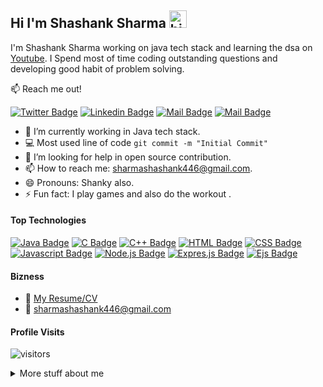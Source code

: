 ## Hi I'm Shashank Sharma <img src="https://user-images.githubusercontent.com/1303154/88677602-1635ba80-d120-11ea-84d8-d263ba5fc3c0.gif" width="28px" alt="hi">

I'm Shashank Sharma working on java tech stack and learning the dsa on [Youtube](https://www.youtube.com/watch?v=5_5oE5lgrhw&list=PLu0W_9lII9ahIappRPN0MCAgtOu3lQjQi). I Spend most of time coding outstanding questions and developing good habit of problem solving.

:mailbox: Reach me out!

[![Twitter Badge](https://img.shields.io/badge/-@Shashank-1ca0f1?style=flat&labelColor=1ca0f1&logo=twitter&logoColor=white&link=https://twitter.com/Shashan72085397)](https://twitter.com/Shashan72085397)  [![Linkedin Badge](https://img.shields.io/badge/-Shashank-0e76a8?style=flat&labelColor=0e76a8&logo=linkedin&logoColor=white)](https://www.linkedin.com/in/shashank-sharma-5a18811b6/) [![Mail Badge](https://img.shields.io/badge/-@Shashank-e84393?style=flat&labelColor=e84393&logo=instagram&logoColor=white)](https://www.instagram.com/shashank.sharma.2000/) [![Mail Badge](https://img.shields.io/badge/-Shashank-c0392b?style=flat&labelColor=c0392b&logo=gmail&logoColor=white)](mailto:sharmashashank446@gmail.com)



<!-- TODO: Add last video link -->

- 🔭 I’m currently working in Java tech stack.
- :computer: Most used line of code `git commit -m "Initial Commit"`
- 🤔 I’m looking for help in open source contribution.
- 📫 How to reach me: sharmashashank446@gmail.com.
- 😄 Pronouns: Shanky also.
- ⚡ Fun fact: I play games and also do the workout .

#### Top Technologies

<!-- TODO: Make technologies links takes you to repositories -->

[![Java Badge](https://img.shields.io/badge/-Java-DE834D?style=for-the-badge&labelColor=black&logo&logoColor=DE834D)](#) [![C Badge](https://img.shields.io/badge/-C-22577E?style=for-the-badge&labelColor=black&logo=&logoColor=22577E)](#) [![C++  Badge](https://img.shields.io/badge/-C++-007acc?style=for-the-badge&labelColor=black&logo=&logoColor=22577E)](#) [![HTML Badge](https://img.shields.io/badge/-HTML-DE834D?style=for-the-badge&labelColor=black&logo=&logoColor=DE834D)](#) [![CSS Badge](https://img.shields.io/badge/-CSS-e535ab?style=for-the-badge&labelColor=black&logo=&logoColor=FF5677)](#) [![Javascript Badge](https://img.shields.io/badge/-Javascript-e535ab?style=for-the-badge&labelColor=black&logo=&logoColor=461111)](#) [![Node.js  Badge](https://img.shields.io/badge/-Node.js-519259?style=for-the-badge&labelColor=black&logo=&logoColor=519259)](#) [![Expres.js  Badge](https://img.shields.io/badge/-Express.js-2C272E?style=for-the-badge&labelColor=black&logo=&logoColor=2C272E)](#) [![Ejs  Badge](https://img.shields.io/badge/-Ejs-04293A?style=for-the-badge&labelColor=black&logo=&logoColor=04293A)](#)


#### Bizness

- :paperclip: [My Resume/CV](https://github.com/Shashank-deb/Resume/blob/master/Shashank_Sharma.pdf)
- :email: sharmashashank446@gmail.com

#### Profile Visits

![visitors](https://visitor-badge.glitch.me/badge?page_id=Shashank-deb.Shashank-deb&left_color=green&right_color=red)

<details>
<summary>
  More stuff about me
</summary>

<br >

I love sharing knowledge and putting repo, courses and posts together for helping other developers, and that's why iam working in github


#### Recent Technology Used
<!--START_SECTION:waka-->
```text
JavaScript   3 hrs           ████████████████████▓░░░░   82.52 % 
JSON         16 mins         ██░░░░░░░░░░░░░░░░░░░░░░░   07.65 % 
Markdown     9 mins          █░░░░░░░░░░░░░░░░░░░░░░░░   04.15 % 
YAML         8 mins          █░░░░░░░░░░░░░░░░░░░░░░░░   04.07 % 
Text         3 mins          ▒░░░░░░░░░░░░░░░░░░░░░░░░   01.45 % 
```
<!--END_SECTION:waka-->


#### Github Stats

[![Shashank Sharma's GitHub stats](https://github-readme-stats.vercel.app/api?username=Shashank-deb&hide=contribs,prs&count_private=true&show_icons=true&theme=radical)](https://github.com/anuraghazra/github-readme-stats)


</details>
